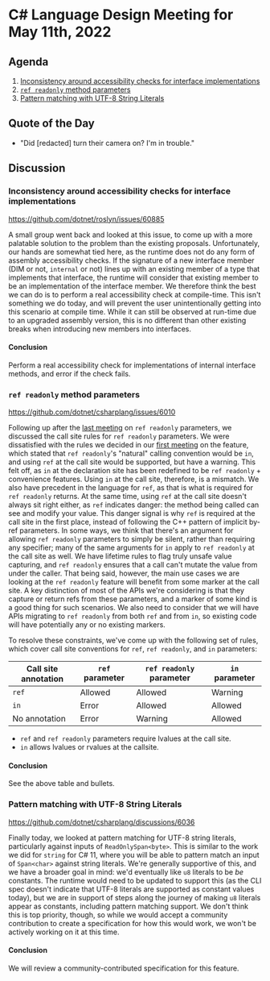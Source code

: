 # C# Language Design Meeting for May 11th, 2022

## Agenda

1. [Inconsistency around accessibility checks for interface implementations](#inconsistency-around-accessibility-checks-for-interface-implementations)
2. [`ref readonly` method parameters](#ref-readonly-method-parameters)
3. [Pattern matching with UTF-8 String Literals](#pattern-matching-with-utf-8-string-literals)

## Quote of the Day

- "Did [redacted] turn their camera on? I'm in trouble."

## Discussion

### Inconsistency around accessibility checks for interface implementations

https://github.com/dotnet/roslyn/issues/60885

A small group went back and looked at this issue, to come up with a more palatable solution to the problem than the existing proposals. Unfortunately, our hands
are somewhat tied here, as the runtime does not do any form of assembly accessibility checks. If the signature of a new interface member (DIM or not, `internal` or
not) lines up with an existing member of a type that implements that interface, the runtime will consider that existing member to be an implementation of the
interface member. We therefore think the best we can do is to perform a real accessibility check at compile-time. This isn't something we do today, and will prevent
the user unintentionally getting into this scenario at compile time. While it can still be observed at run-time due to an upgraded assembly version, this is no
different than other existing breaks when introducing new members into interfaces.

#### Conclusion

Perform a real accessibility check for implementations of internal interface methods, and error if the check fails.

### `ref readonly` method parameters

https://github.com/dotnet/csharplang/issues/6010

Following up after the [last meeting](LDM-2022-05-09.md#ref-readonly-parameters) on `ref readonly` parameters, we discussed the call site rules for `ref readonly`
parameters. We were dissatisfied with the rules we decided in our [first meeting](LDM-2022-04-25.md#ref-readonly-method-parameters) on the feature, which stated
that `ref readonly`'s "natural" calling convention would be `in`, and using `ref` at the call site would be supported, but have a warning. This felt off, as `in`
at the declaration site has been redefined to be `ref readonly` + convenience features. Using `in` at the call site, therefore, is a mismatch. We also have
precedent in the language for `ref`, as that is what is required for `ref readonly` returns. At the same time, using `ref` at the call site doesn't always sit right
either, as `ref` indicates danger: the method being called can see and modify your value. This danger signal is why `ref` is required at the call site in the first
place, instead of following the C++ pattern of implicit by-ref parameters. In some ways, we think that there's an argument for allowing `ref readonly` parameters to
simply be silent, rather than requiring any specifier; many of the same arguments for `in` apply to `ref readonly` at the call site as well. We have lifetime rules
to flag truly unsafe value capturing, and `ref readonly` ensures that a call can't mutate the value from under the caller. That being said, however, the main use
cases we are looking at the `ref readonly` feature will benefit from some marker at the call site. A key distinction of most of the APIs we're considering is that
they capture or return refs from these parameters, and a marker of some kind is a good thing for such scenarios.  We also need to consider that we will have APIs
migrating to `ref readonly` from both `ref` and from `in`, so existing code will have potentially any or no existing markers.

To resolve these constraints, we've come up with the following set of rules, which cover call site conventions for `ref`, `ref readonly`, and `in` parameters:

| Call site annotation | `ref` parameter | `ref readonly` parameter | `in` parameter |
|----------------------|-----------------|--------------------------|----------------|
| `ref`                | Allowed         | Allowed                  | Warning        |
| `in`                 | Error           | Allowed                  | Allowed        |
| No annotation        | Error           | Warning                  | Allowed        |

* `ref` and `ref readonly` parameters require lvalues at the call site.
* `in` allows lvalues or rvalues at the callsite.

#### Conclusion

See the above table and bullets.

### Pattern matching with UTF-8 String Literals

https://github.com/dotnet/csharplang/discussions/6036

Finally today, we looked at pattern matching for UTF-8 string literals, particularly against inputs of `ReadOnlySpan<byte>`. This is similar to the work we did for
`string` for C# 11, where you will be able to pattern match an input of `Span<char>` against string literals. We're generally supportive of this, and we have a broader
goal in mind: we'd eventually like `u8` literals to be _be_ constants. The runtime would need to be updated to support this (as the CLI spec doesn't indicate that
UTF-8 literals are supported as constant values today), but we are in support of steps along the journey of making `u8` literals appear as constants, including pattern
matching support. We don't think this is top priority, though, so while we would accept a community contribution to create a specification for how this would work, we
won't be actively working on it at this time.

#### Conclusion

We will review a community-contributed specification for this feature.
